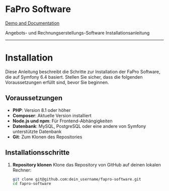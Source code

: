 # FaPro Software
[Demo and Documentation](https://kundenservice.zukunftsorientierte-energie.de/)

Angebots- und Rechnungserstellungs-Software Installationsanleitung

---

# Installation

Diese Anleitung beschreibt die Schritte zur Installation der FaPro Software, die auf Symfony 6.4 basiert. Stellen Sie sicher, dass die folgenden Voraussetzungen erfüllt sind, bevor Sie beginnen.

## Voraussetzungen
- **PHP**: Version 8.1 oder höher
- **Composer**: Aktuelle Version installiert
- **Node.js und npm**: Für Frontend-Abhängigkeiten
- **Datenbank**: MySQL, PostgreSQL oder eine andere von Symfony unterstützte Datenbank
- **Git**: Zum Klonen des Repositories

## Installationsschritte

1. **Repository klonen**
   Klone das Repository von GitHub auf deinen lokalen Rechner:
   ```bash
   git clone git@github.com:dein_username/fapro-software.git
   cd fapro-software
